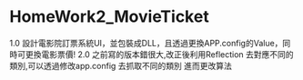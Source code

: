# HomeWork2_MovieTicket
1.0
設計電影院訂票系統UI，並包裝成DLL，且透過更換APP.config的Value，同時可更換電影票價!
2.0
之前寫的版本錯很大,改正後利用Reflection 去對應不同的類別,可以透過修改app.config 去抓取不同的類別 進而更改算法
